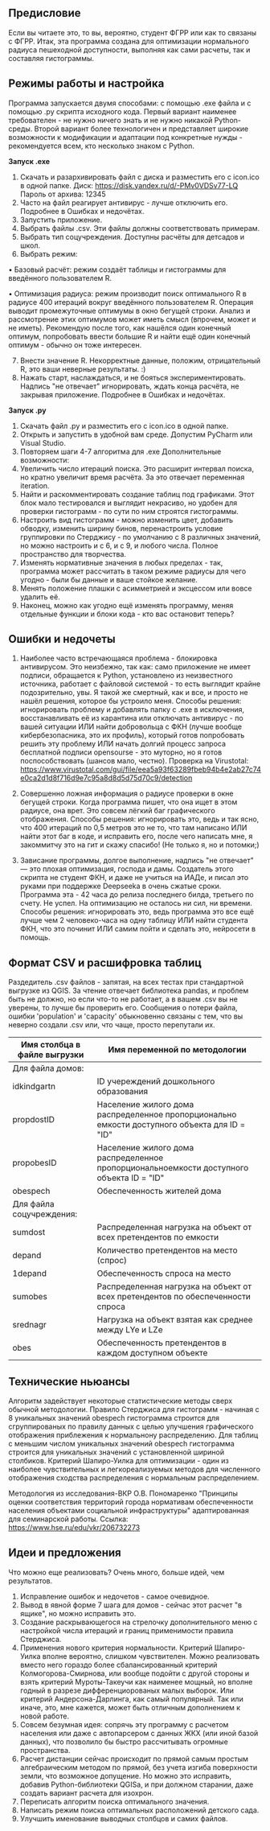 **Предисловие**
------
Если вы читаете это, то вы, вероятно, студент ФГРР или как то связаны с ФГРР. 
Итак, эта программа создана для оптимизации нормального радиуса пешеходной доступности, выполняя как сами расчеты, так и составляя гистограммы. 

**Режимы работы и настройка**
------
Программа запускается двумя способами: с помощью .exe файла и с помощью .py скрипта исходного кода. Первый вариант наименее требователен - не нужно ничего знать и не нужно никакой Python-среды. Второй вариант более технологичен и представляет широкие возможности к модификации и адаптации под конкретные нужды - рекомендуется всем, кто несколько знаком с Python.

**Запуск .exe**
1.	Скачать и разархивировать файл с диска и разместить его с icon.ico в одной папке. Диск: https://disk.yandex.ru/d/-PMv0VDSv77-LQ Пароль от архива: 12345
2.	Часто на файл реагирует антивирус - лучше отключить его. Подробнее в Ошибках и недочётах.
3.	Запустить приложение.
4.	Выбрать файлы .csv. Эти файлы должны соответствовать примерам.
5.	Выбрать тип соцучреждения. Доступны расчёты для детсадов и школ.
6.	Выбрать режим:

  •	Базовый расчёт: режим создаёт таблицы и гистограммы для введённого пользователем R.

  •	Оптимизация радиуса: режим производит поиск оптимального R в радиусе 400 итераций вокруг введённого пользователем R. Операция выводит промежуточные оптимумы в окно бегущей строки. Анализ и рассмотрение этих оптимумов может иметь смысл (впрочем, может и не иметь). Рекомендую после того, как нашёлся один конечный оптимум, попробовать ввести большие R и найти ещё один конечный оптимум - обычно он тоже интересен.

7.	Внести значение R. Некорректные данные, положим, отрицательный R, это ваши неверные результаты. :)
8.	Нажать старт, наслаждаться, и не бояться экспериментировать. Надпись "не отвечает" игнорировать, ждать конца расчёта, не закрывая приложение. Подробнее в Ошибках и недочётах.

**Запуск .py**
1.	Скачать файл .py и разместить его с icon.ico в одной папке.
2.	Открыть и запустить в удобной вам среде. Допустим PyCharm или Visual Studio.
3.	Повторяем шаги 4-7 алгоритма для .exe
Дополнительные возможности:
1.	Увеличить число итераций поиска. Это расширит интервал поиска, но кратно увеличит время расчёта. За это отвечает переменная iteration.
2.	Найти и раскомментировать создание таблиц под графиками. Этот блок мало тестировался и выглядит некрасиво, но удобен для проверки гистограмм - по сути по ним строятся гистограммы.
3.	Настроить вид гистограмм - можно изменить цвет, добавить обводку, изменить ширину бинов, перенастроить условие группировки по Стерджису - по умолчанию с 8 различных значений, но можно настроить и с 6, и с 9, и любого числа. Полное пространство для творчества.
4.	Изменять нормативные значения в любых пределах - так, программа может рассчитать в таком режиме радиусы для чего угодно - были бы данные и ваше стойкое желание.
5.	Менять положение плашки с асимметрией и эксцессом или вовсе удалить её.
6.	Наконец, можно как угодно ещё изменять программу, меняя отдельные функции и блоки кода - кто вас остановит теперь?


**Ошибки и недочеты**
------
1.	Наиболее часто встречающаяся проблема - блокировка антивирусом. Это неизбежно, так как: само приложение не имеет подписи, обращается к Python, установлено из неизвестного источника, работает с файловой системой - то есть выглядит крайне подозрительно, увы. Я такой же смертный, как и все, и просто не нашёл решения, которое бы устроило меня. Способы решения: игнорировать проблему и добавлять папку с .exe в исключения, восстанавливать её из карантина или отключать антивирус - по вашей ситуации ИЛИ найти добровольца с ФКН (лучше вообще кибербезопасника, это их профиль), который готов попробовать решить эту проблему ИЛИ начать долгий процесс запроса бесплатной подписи opensourse - это муторно, но я готов поспособствовать (шансов мало, честно). Проверка на Virustotal: https://www.virustotal.com/gui/file/eea5a93f63289fbeb94b4e2ab27c74e0ca2d1d8f716d9e7c95a8d8d5d75d70c9/detection
  
2.	Совершенно ложная информация о радиусе проверки в окне бегущей строки. Когда программа пишет, что она ищет в этом радиусе, она врет. Это совсем лёгкий баг графического отображения. Способы решения: игнорировать это, ведь и так ясно, что 400 итераций по 0,5 метров это не то, что там написано ИЛИ найти этот баг в коде, и исправить его, после чего написать мне, я закоммитчу это на гит и скажу спасибо! (Не только я, но и потомки;)
  
3.	Зависание программы, долгое выполнение, надпись "не отвечает" — это плохая оптимизация, господа и дамы. Создатель этого скрипта не студент ФКН, и даже не учиться на ИАДе, и писал это руками при поддержке Deepseeka в очень сжатые сроки. Программа эта - 42 часа до релиза последнего билда, третьего по счету. Не успел. На оптимизацию не осталось ни сил, ни времени. Способы решения: игнорировать это, ведь программа это все ещё лучше чем 2 человеко-часа на одну таблицу ИЛИ найти студента ФКН, что это починит ИЛИ самим пойти и сделать это, нейросети в помощь.


**Формат CSV и расшифровка таблиц**
------
Раздедитель .csv файлов - запятая, на всех тестах при стандартной выгрузке из QGIS. За чтение отвечает библиотека pandas, и проблем быть не должно, но если что-то не работает, а в вашем .csv вы не уверены, то лучше бы проверить его. Сообщения о потери файла, ошибки 'population' и 'capacity' обыкновенно связаны с тем, что вы неверно создали .csv или, что чаще, просто перепутали их.

| Имя столбца в файле выгрузки  | Имя переменной по методологии |
| ------------- | ------------- |
| Для файла домов: |
| idkindgartn  | ID учереждений дошкольного образования  |
| propdostID  | Население жилого дома распределенное пропорционально емкости доступного объекта для ID = "ID"  |
| propobesID  | Население жилого дома распределенное пропорциональноемкости доступного объекта ID = "ID"  |
| obespech  | Обеспеченность жителей дома  |
| Для файла соцучреждения: |
| sumdost  | Распределенная нагрузка на объект от всех претендентов по емкости  |
| depand  | Количество претендентов на место (спрос)  |
| 1depand  | Обеспеченность спроса на место  |
| sumobes  | Распределенная нагрузка на объект от всех претендентов по обеспеченности спроса  |
| srednagr  | Нагрузка на объект взятая как среднее между LYe и LZe  |
| obes  | Обеспеченность претендентов в каждом доступном объекте  |

**Технические ньюансы**
------
Алгоритм задействует некоторые статистические методы сверх обычной методологии.
Правило Стерджиса для гистограмм - начиная с 8 уникальных значений obespech гистограмма строится для сгруппированых по правилу данных с целью улучшения графического отображения приблежения к нормальнону распределению. Для таблиц с меньшим числом уникальных значений obespech гистограмма строится для уникальных значений с установленной шириной столбиков.
Критерий Шапиро-Уилка для оптимизации - один из наиболее чувствительных и легкореализуемых методов для численного отображения сходства распределения с нормальным распределением.


Методология из исследования-ВКР О.В. Пономаренко "Принципы оценки соответствия территорий города нормативам обеспеченности населения объектами социальной инфраструктуры" адаптированная для семинарской работы.
Ссылка: https://www.hse.ru/edu/vkr/206732273

**Идеи и предложения**
------
Что можно еще реализовать? Очень много, больше идей, чем результатов.
1. Исправление ошибок и недочетов - самое очевидное.
2. Вывод в явной форме 7 шага для домов - сейчас этот расчет "в ящике", но можно исправить это.
3. Создание раскрывающегося на стрелочку дополнительного меню с настройкой числа итераций и границ применимости правила Стерджиса.
4. Применения нового критерия нормальности. Критерий Шапиро-Уилка вполне вероятно, слишком чувствителен. Можно реализовать вместо него гораздо более сбалансированный критерий Колмогорова-Смирнова, или вообще подойти с другой стороны и взять критерий Муроты-Такеучи как наименее мощный, но вполне годный в разрезе дифференциорованых малых выборок. Или критерий Андерсона-Дарлинга, как самый популярный. Так или иначе, это, мне кажется, может быть отличным дополнением к новой работе.
5. Совсем безумная идея: сопрячь эту программу с расчетом населения или даже с автопарсером с данных ЖКХ (или иной базой данных), что позволило бы быстро рассчитывать огромные пространства.
6. Расчет дистанции сейчас происходит по прямой самым простым алгебраическим методом по прямой, без учета изгиба поверхности земли, что возможное допущение. Но можно это исправить, добавив Python-библиотеки QGISа, и при должном старании, даже создать вариант расчета для изохрон.
7. Переписать алгоритм поиска оптимального значения.
8. Написать режим поиска оптимальных расположений детского сада.
9. Улучшить именование выводных столбцов и самих файлов.
